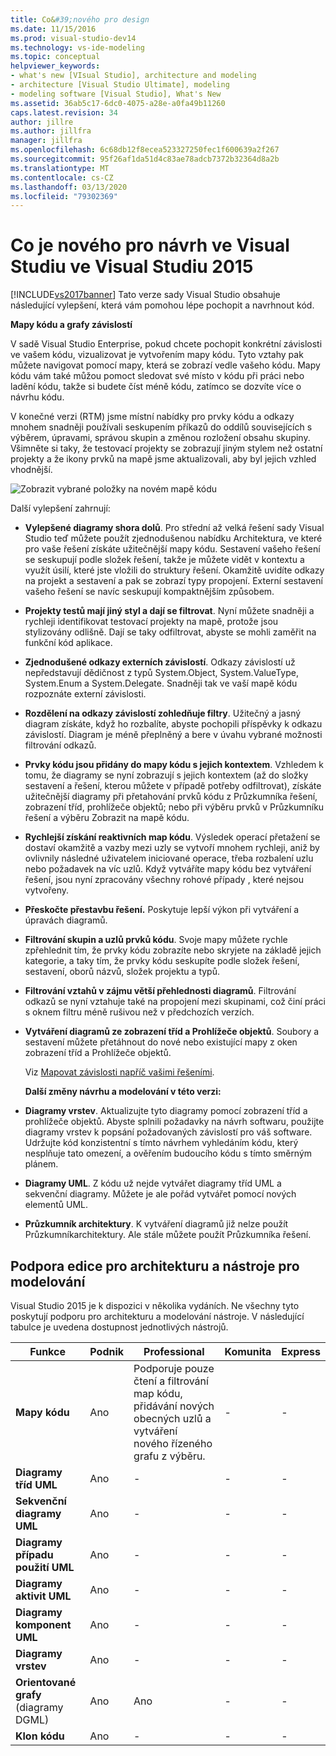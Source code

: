 ```yaml
---
title: Co&#39;nového pro design
ms.date: 11/15/2016
ms.prod: visual-studio-dev14
ms.technology: vs-ide-modeling
ms.topic: conceptual
helpviewer_keywords:
- what's new [VIsual Studio], architecture and modeling
- architecture [Visual Studio Ultimate], modeling
- modeling software [Visual Studio], What's New
ms.assetid: 36ab5c17-6dc0-4075-a28e-a0fa49b11260
caps.latest.revision: 34
author: jillre
ms.author: jillfra
manager: jillfra
ms.openlocfilehash: 6c68db12f8ecea523327250fec1f600639a2f267
ms.sourcegitcommit: 95f26af1da51d4c83ae78adcb7372b32364d8a2b
ms.translationtype: MT
ms.contentlocale: cs-CZ
ms.lasthandoff: 03/13/2020
ms.locfileid: "79302369"
---
```

# <a name="whats-new-for-design-in-visual-studio-in-visual-studio-2015"></a>Co je nového pro návrh ve Visual Studiu ve Visual Studiu 2015
[!INCLUDE[vs2017banner](../includes/vs2017banner.md)]
Tato verze sady Visual Studio obsahuje následující vylepšení, která vám pomohou lépe pochopit a navrhnout kód.

 **Mapy kódu a grafy závislostí**

 V sadě Visual Studio Enterprise, pokud chcete pochopit konkrétní závislosti ve vašem kódu, vizualizovat je vytvořením mapy kódu. Tyto vztahy pak můžete navigovat pomocí mapy, která se zobrazí vedle vašeho kódu.  Mapy kódu vám také můžou pomoct sledovat své místo v kódu při práci nebo ladění kódu, takže si budete číst méně kódu, zatímco se dozvíte více o návrhu kódu.

 V konečné verzi (RTM) jsme místní nabídky pro prvky kódu a odkazy mnohem snadněji používali seskupením příkazů do oddílů souvisejících s výběrem, úpravami, správou skupin a změnou rozložení obsahu skupiny. Všimněte si taky, že testovací projekty se zobrazují jiným stylem než ostatní projekty a že ikony prvků na mapě jsme aktualizovali, aby byl jejich vzhled vhodnější. 

 ![Zobrazit vybrané položky na novém mapě kódu](../ide/media/codemapsshowonnewmap.png "CodeMapsShowOnNewMap")

 Další vylepšení zahrnují:

- **Vylepšené diagramy shora dolů**. Pro střední až velká řešení sady Visual Studio teď můžete použít zjednodušenou nabídku Architektura, ve které pro vaše řešení získáte užitečnější mapy kódu.  Sestavení vašeho řešení se seskupují podle složek řešení, takže je můžete vidět v kontextu a využít úsilí, které jste vložili do struktury řešení.  Okamžitě uvidíte odkazy na projekt a sestavení a pak se zobrazí typy propojení.  Externí sestavení vašeho řešení se navíc seskupují kompaktnějším způsobem.

- **Projekty testů mají jiný styl a dají se filtrovat**.  Nyní můžete snadněji a rychleji identifikovat testovací projekty na mapě, protože jsou stylizovány odlišně. Dají se taky odfiltrovat, abyste se mohli zaměřit na funkční kód aplikace.

- **Zjednodušené odkazy externích závislostí**.  Odkazy závislostí už nepředstavují dědičnost z typů System.Object, System.ValueType, System.Enum a System.Delegate. Snadněji tak ve vaší mapě kódu rozpoznáte externí závislosti.

- **Rozdělení na odkazy závislostí zohledňuje filtry**.  Užitečný a jasný diagram získáte, když ho rozbalíte, abyste pochopili příspěvky k odkazu závislostí.  Diagram je méně přeplněný a bere v úvahu vybrané možnosti filtrování odkazů.

- **Prvky kódu jsou přidány do mapy kódu s jejich kontextem**. Vzhledem k tomu, že diagramy se nyní zobrazují s jejich kontextem (až do složky sestavení a řešení, kterou můžete v případě potřeby odfiltrovat), získáte užitečnější diagramy při přetahování prvků kódu z Průzkumníka řešení, zobrazení tříd, prohlížeče objektů; nebo při výběru prvků v Průzkumníku řešení a výběru Zobrazit na mapě kódu.

- **Rychlejší získání reaktivních map kódu**.  Výsledek operací přetažení se dostaví okamžitě a vazby mezi uzly se vytvoří mnohem rychleji, aniž by ovlivnily následné uživatelem iniciované operace, třeba rozbalení uzlu nebo požadavek na víc uzlů.  Když vytváříte mapy kódu bez vytváření řešení, jsou nyní zpracovány všechny rohové případy , které nejsou vytvořeny.

- **Přeskočte přestavbu řešení.** Poskytuje lepší výkon při vytváření a úpravách diagramů.

- **Filtrování skupin a uzlů prvků kódu**.  Svoje mapy můžete rychle zpřehlednit tím, že prvky kódu zobrazíte nebo skryjete na základě jejich kategorie, a taky tím, že prvky kódu seskupíte podle složek řešení, sestavení, oborů názvů, složek projektu a typů.

- **Filtrování vztahů v zájmu větší přehlednosti diagramů**.  Filtrování odkazů se nyní vztahuje také na propojení mezi skupinami, což činí práci s oknem filtru méně rušivou než v předchozích verzích.

- **Vytváření diagramů ze zobrazení tříd a Prohlížeče objektů**.  Soubory a sestavení můžete přetáhnout do nové nebo existující mapy z oken zobrazení tříd a Prohlížeče objektů.

  Viz [Mapovat závislosti napříč vašimi řešeními](../modeling/map-dependencies-across-your-solutions.md).

  **Další změny návrhu a modelování v této verzi:**

- **Diagramy vrstev**. Aktualizujte tyto diagramy pomocí zobrazení tříd a prohlížeče objektů. Abyste splnili požadavky na návrh softwaru, použijte diagramy vrstev k popsání požadovaných závislostí pro váš software.  Udržujte kód konzistentní s tímto návrhem vyhledáním kódu, který nesplňuje tato omezení, a ověřením budoucího kódu s tímto směrným plánem.

- **Diagramy UML**.  Z kódu už nejde vytvářet diagramy tříd UML a sekvenční diagramy.  Můžete je ale pořád vytvářet pomocí nových elementů UML.

- **Průzkumník architektury**. K vytváření diagramů již nelze použít Průzkumníkarchitektury. Ale stále můžete použít Průzkumníka řešení.

## <a name="edition-support-for-architecture-and-modeling-tools"></a><a name="VersionSupport"></a>Podpora edice pro architekturu a nástroje pro modelování

Visual Studio 2015 je k dispozici v několika vydáních. Ne všechny tyto poskytují podporu pro architekturu a modelování nástroje. V následující tabulce je uvedena dostupnost jednotlivých nástrojů.

|**Funkce**|**Podnik**|**Professional**|**Komunita**|**Express**|
|-----------------|--------------------|----------------------|-------------------|-----------------|
|**Mapy kódu**|Ano|Podporuje pouze čtení a filtrování map kódu, přidávání nových obecných uzlů a vytváření nového řízeného grafu z výběru.|-|-|
|**Diagramy tříd UML**|Ano|-|-|-|
|**Sekvenční diagramy UML**|Ano|-|-|-|
|**Diagramy případu použití UML**|Ano|-|-|-|
|**Diagramy aktivit UML**|Ano|-|-|-|
|**Diagramy komponent UML**|Ano|-|-|-|
|**Diagramy vrstev**|Ano|-|-|-|
|**Orientované grafy** (diagramy DGML)|Ano|Ano|-|-|
|**Klon kódu**|Ano|-|-|-|